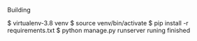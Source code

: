 Building

$ virtualenv-3.8 venv
$ source venv/bin/activate
$ pip install -r requirements.txt
$ python manage.py runserver
runing finished
